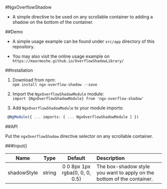 #NgxOverflowShadow

- A simple directive to be used on any scrollable container to adding a shadow on the bottom of the container.

##Demo

- A simple usage example can be found under `src/app` directory of this repository.

- You may also visit the online usage example on `https://maormoshe.github.io/OverflowShadowLibrary/`

##Installation

1. Download from npm:  
`npm install ngx-overflow-shadow --save`

2. Import the `NgxOverflowShadowModule` module:    
`import {NgxOverflowShadowModule} from 'ngx-overflow-shadow'`

3. Add `NgxOverflowShadowModule` to your module imports:  
```ts
 @NgModule({ ... imports: [ ... NgxOverflowShadowModule ] })
 ```

##API

Put the `ngxOverflowShadow` directive selector on any scrollable container.

###Input()

| Name           | Type       | Default                          | Description                                                           |
|----------------|:----------:|:--------------------------------:|:----------------------------------------------------------------------|
| shadowStyle    | string     | 0 0 8px 1px rgba(0, 0, 0, 0.5)   | The box-shadow style you want to apply on the bottom of the container.|


